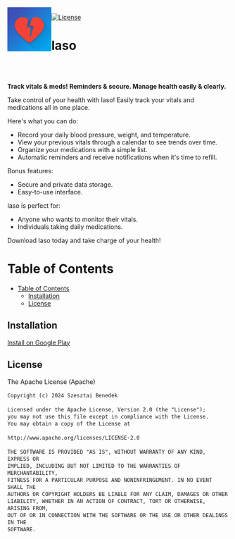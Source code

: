 <img align="left" width="100" height="100" src="https://github.com/Mak0nz/iaso/blob/main/assets/logo.png?raw=true">

[//]: # (Use Apache License as the default option)
[![License](https://img.shields.io/badge/license-Apache%202-4EB1BA.svg?style=flat-square)](https://www.apache.org/licenses/LICENSE-2.0.html)

<h1>Iaso</h1>
<br></br>

**Track vitals & meds! Reminders & secure. Manage health easily & clearly.**

Take control of your health with Iaso!
Easily track your vitals and medications all in one place.

Here's what you can do:
- Record your daily blood pressure, weight, and temperature.
- View your previous vitals through a calendar to see trends over time.
- Organize your medications with a simple list.
- Automatic reminders and receive notifications when it's time to refill.

Bonus features:
- Secure and private data storage.
- Easy-to-use interface.

Iaso is perfect for:
- Anyone who wants to monitor their vitals.
- Individuals taking daily medications.

Download Iaso today and take charge of your health!  

# Table of Contents
- [Table of Contents](#table-of-contents)
  - [Installation](#installation)
  - [License](#license)


## Installation  
[Install on Google Play](https://play.google.com/store/apps/details?id=com.benedekszesztai.iaso)

## License  

The Apache License (Apache)

    Copyright (c) 2024 Szesztai Benedek

    Licensed under the Apache License, Version 2.0 (the "License");
    you may not use this file except in compliance with the License.
    You may obtain a copy of the License at

    http://www.apache.org/licenses/LICENSE-2.0

    THE SOFTWARE IS PROVIDED "AS IS", WITHOUT WARRANTY OF ANY KIND, EXPRESS OR
    IMPLIED, INCLUDING BUT NOT LIMITED TO THE WARRANTIES OF MERCHANTABILITY,
    FITNESS FOR A PARTICULAR PURPOSE AND NONINFRINGEMENT. IN NO EVENT SHALL THE
    AUTHORS OR COPYRIGHT HOLDERS BE LIABLE FOR ANY CLAIM, DAMAGES OR OTHER
    LIABILITY, WHETHER IN AN ACTION OF CONTRACT, TORT OR OTHERWISE, ARISING FROM,
    OUT OF OR IN CONNECTION WITH THE SOFTWARE OR THE USE OR OTHER DEALINGS IN THE
    SOFTWARE.
